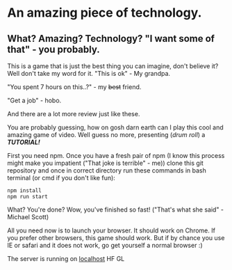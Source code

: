 # An amazing piece of technology.
## What? Amazing? Technology? "I want some of that" - you probably.
This is a game that is just the best thing you can imagine, don't believe it? Well don't take my word for it.
"This is ok" - My grandpa.

"You spent 7 hours on this..?" - my ~~best~~ friend.

"Get a job" - hobo.

And there are a lot more review just like these.

You are probably guessing, how on gosh darn earth can I play this cool and amazing game of video. Well guess no more, presenting (*drum roll*) a **_TUTORIAL!_**

First you need npm. Once you have a fresh pair of npm (I know this process might make you impatient ("That joke is terrible" - me)) clone this git repository and once in correct directory run these commands in bash terminal (or cmd if you don't like fun): 
```
npm install
npm run start
```
 What? You're done? Wow, you've finished so fast! ("That's what she said" - Michael Scott)

 All you need now is to launch your browser. It should work on Chrome. If you prefer other browsers, this game should work. But if by chance you use IE or safari and it does not work, go get yourself a normal browser :)

 The server is running on [localhost](http://localhost:3000)
 HF GL
